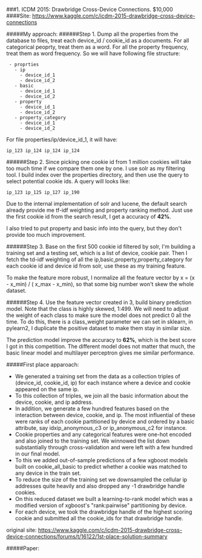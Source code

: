 ###1. ICDM 2015: Drawbridge Cross-Device Connections. $10,000  
####Site: https://www.kaggle.com/c/icdm-2015-drawbridge-cross-device-connections

#####My approach:
######Step 1.
Dump all the properties from the database to files, treat each device_id / cookie_id as a documents. For all categorical peoprty, treat them as a word. For all the property frequency, treat them as word frequency. So we will have following file structure:
```
 - proprties
   - ip
     - device_id_1
     - device_id_2
   - basic
     - device_id_1
     - device_id_2
   - property
     - device_id_1
     - device_id_2
   - property_category
     - device_id_1
     - device_id_2
  ```
For file properties/ip/device_id_1, it will have:
```
ip_123 ip_124 ip_124 ip_124
```
######Step 2.
Since picking one cookie id from 1 million cookies will take too much time if we compare them one by one. I use solr as my filtering tool. I build index over the properties directory, and then use the query <all the ip from a device> to select potential cookie ids. A query will looks like:
```
ip_123 ip_125 ip_127 ip_190 
```
Due to the internal implementation of solr and lucene, the default search already provide me tf-idf weighting and property ranking method. Just use the first cookie id from the search result, I get a accuracy of **42%**.

I also tried to put property and basic info into the query, but they don't provide too much improvement.

######Step 3.
Base on the first 500 cookie id filtered by solr, I'm building a training set and a testing set, which is a list of device, cookie pair. Then I fetch the td-idf weighting of all the ip,basic,property,property_category for each cookie id and device id from solr, use these as my training feature.

To make the feature more robust, I normalize all the feature vector by x = (x - x_min) / ( x_max - x_min), so that some big number won't skew the whole dataset.

######Step 4.
Use the feature vector created in 3, build binary prediction model. Note that the class is highly skewed, 1:499. We will need to adjust the weight of each class to make sure the model does not predict 0 all the time. To do this, there is a class_weight parameter we can set in sklearn, in pylearn2, I duplicate the positive dataset to make them stay in similar size.

The prediction model improve the accuracy to **62%**, which is the best score I got in this competition. The different model does not matter that much, the basic linear model and multilayer perceptron gives me similar performance.

#####First place apparoach:
- We generated a training set from the data as a collection triples of (device_id, cookie_id, ip) for each instance where a device and cookie appeared on the same ip.
- To this collection of triples, we join all the basic information about the device, cookie, and ip address.
- In addition, we generate a few hundred features based on the interaction between device, cookie, and ip. The most influential of these were ranks of each cookie partitioned by device and ordered by a basic attribute, say idxip_anonymous_c3 or ip_anonymous_c2 for instance.
- Cookie properties and any categorical features were one-hot encoded and also joined to the training set. We winnowed the list down substantially through cross-validation and were left with a few hundred in our final model.
- To this we added out-of-sample predictions of a few xgboost models built on cookie_all_basic to predict whether a cookie was matched to any device in the train set.
- To reduce the size of the training set we downsampled the cellular ip addresses quite heavily and also dropped any -1 drawbridge handle cookies.
- On this reduced dataset we built a learning-to-rank model which was a modified version of xgboost's "rank:pairwise" partitioning by device.
- For each device, we took the drawbridge handle of the highest scoring cookie and submitted all the cookie_ids for that drawbridge handle.

original site: https://www.kaggle.com/c/icdm-2015-drawbridge-cross-device-connections/forums/t/16122/1st-place-solution-summary

#####Paper: <to be collected> 
